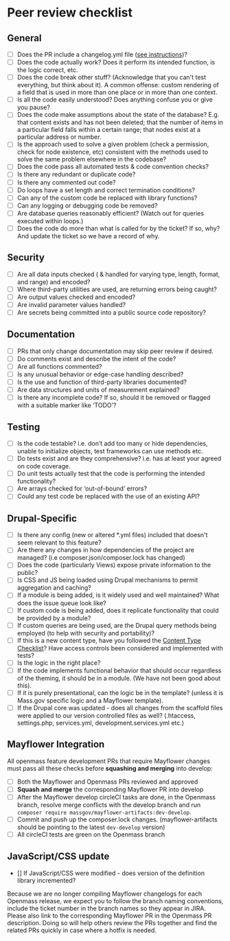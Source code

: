 # Peer review checklist

## General

- [ ] Does the PR include a changelog.yml file ([see instructions](changelog_instructions.md))?
- [ ] Does the code actually work? Does it perform its intended function, is the logic correct, etc.
- [ ] Does the code break other stuff? (Acknowledge that you can't test everything, but think about it). A common offense: custom rendering of a field that is used in more than one place or in more than one context.
- [ ] Is all the code easily understood? Does anything confuse you or give you pause?
- [ ] Does the code make assumptions about the state of the database? E.g. that content exists and has not been deleted; that the number of items in a particular field falls within a certain range; that nodes exist at a particular address or number.
- [ ] Is the approach used to solve a given problem (check a permission, check for node existence, etc) consistent with the methods used to solve the same problem elsewhere in the codebase?
- [ ] Does the code pass all automated tests & code convention checks?
- [ ] Is there any redundant or duplicate code?
- [ ] Is there any commented out code?
- [ ] Do loops have a set length and correct termination conditions?
- [ ] Can any of the custom code be replaced with library functions?
- [ ] Can any logging or debugging code be removed?
- [ ] Are database queries reasonably efficient? (Watch out for queries executed within loops.)
- [ ] Does the code do more than what is called for by the ticket? If so, why? And update the ticket so we have a record of why.

## Security

- [ ] Are all data inputs checked ( & handled for varying type, length, format, and range) and encoded?
- [ ] Where third-party utilities are used, are returning errors being caught?
- [ ] Are output values checked and encoded?
- [ ] Are invalid parameter values handled?
- [ ] Are secrets being committed into a public source code repository?

## Documentation

- [ ] PRs that only change documentation may skip peer review if desired.
- [ ] Do comments exist and describe the intent of the code?
- [ ] Are all functions commented?
- [ ] Is any unusual behavior or edge-case handling described?
- [ ] Is the use and function of third-party libraries documented?
- [ ] Are data structures and units of measurement explained?
- [ ] Is there any incomplete code? If so, should it be removed or flagged with a suitable marker like ‘TODO’?

## Testing

- [ ] Is the code testable? i.e. don’t add too many or hide dependencies, unable to initialize objects, test frameworks can use methods etc.
- [ ] Do tests exist and are they comprehensive? i.e. has at least your agreed on code coverage.
- [ ] Do unit tests actually test that the code is performing the intended functionality?
- [ ] Are arrays checked for ‘out-of-bound’ errors?
- [ ] Could any test code be replaced with the use of an existing API?

## Drupal-Specific

- [ ] Is there any config (new or altered \*.yml files) included that doesn't seem relevant to this feature?
- [ ] Are there any changes in how dependencies of the project are managed? (i.e composer.json/composer.lock has changed)
- [ ] Does the code (particularly Views) expose private information to the public?
- [ ] Is CSS and JS being loaded using Drupal mechanisms to permit aggregation and caching?
- [ ] If a module is being added, is it widely used and well maintained? What does the issue queue look like?
- [ ] If custom code is being added, does it replicate functionality that could be provided by a module?
- [ ] If custom queries are being used, are the Drupal query methods being employed (to help with security and portability)?
- [ ] If this is a new content type, have you followed the [Content Type Checklist](content-type-checklist.md)? Have access controls been considered and implemented with tests?
- [ ] Is the logic in the right place?
- [ ] If the code implements functional behavior that should occur regardless of the theming, it should be in a module. (We have not been good about this).
- [ ] If it is purely presentational, can the logic be in the template? (unless it is Mass.gov specific logic and a Mayflower template).
- [ ] If the Drupal core was updated - does all changes from the scaffold files were applied to our version controlled files as well? (.htaccess, settings.php, services.yml, development.services.yml etc.)

## Mayflower Integration
All openmass feature development PRs that require Mayflower changes must pass all these checks before **squashing and merging** into develop:
- [ ] Both the Mayflower and Openmass PRs reviewed and approved
- [ ] **Squash and merge** the corresponding Mayflower PR into develop
- [ ] After the Mayflower develop circleCI tasks are done, in the Openmass branch, resolve merge conflicts with the develop branch and run `composer require massgov/mayflower-artifacts:dev-develop`.
- [ ] Commit and push up the composer.lock changes. (mayflower-artifacts should be pointing to the latest `dev-develop` version)
- [ ] All circleCI tests are green on the Openmass branch

## JavaScript/CSS update
- [] If JavaScript/CSS were modified - does version of the definition library incremented?

Because we are no longer compiling Mayflower changelogs for each Openmass release, we expect you to follow the branch naming conventions, include the ticket number in the branch names so they appear in JIRA. Please also link to the corresponding Mayflower PR in the Openmass PR description. Doing so will help others review the PRs together and find the related PRs quickly in case where a hotfix is needed.
